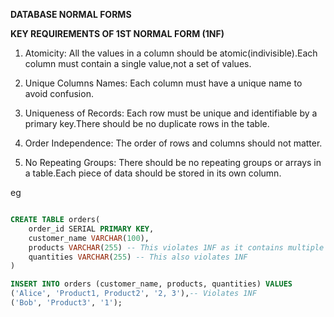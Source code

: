 **DATABASE NORMAL FORMS**

**KEY REQUIREMENTS OF 1ST NORMAL FORM (1NF)**

1. Atomicity: All the values in a column should be atomic(indivisible).Each column must contain a single value,not a set of values.

2. Unique Columns Names: Each column must have a unique name to avoid confusion.

3. Uniqueness of Records: Each row must be unique and identifiable by a primary key.There should be no duplicate rows in the table.

4. Order Independence: The order of rows and columns should not matter.

5. No Repeating Groups: There should be no repeating groups or arrays in a table.Each piece of data should be stored in its own column.

eg 
```sql

CREATE TABLE orders(
    order_id SERIAL PRIMARY KEY,
    customer_name VARCHAR(100),
    products VARCHAR(255) -- This violates 1NF as it contains multiple values
    quantities VARCHAR(255) -- This also violates 1NF
)

INSERT INTO orders (customer_name, products, quantities) VALUES
('Alice', 'Product1, Product2', '2, 3'),-- Violates 1NF
('Bob', 'Product3', '1');

```
